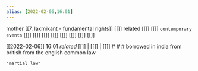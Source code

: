 ```yaml
---
alias: [2022-02-06,16:01]
---
```

 mother [[7. laxmikant - fundamental rights]] [[]]
 related [[]] [[]]
 `contemporary events` [[]] [[]] [[]] [[]] [[]] [[]] [[]] [[]]

[[2022-02-06]] 16:01 _related_ [[]] | [[]] | [[]] # # #
borrowed in india from british from the english common law
```query
"martial law"
```